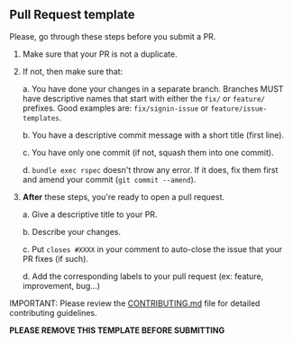 ## Pull Request template

Please, go through these steps before you submit a PR.

1. Make sure that your PR is not a duplicate.
2. If not, then make sure that:

   a. You have done your changes in a separate branch. Branches MUST have descriptive names that start with either the `fix/` or `feature/` prefixes. Good examples are: `fix/signin-issue` or `feature/issue-templates`.

   b. You have a descriptive commit message with a short title (first line).

   c. You have only one commit (if not, squash them into one commit).

   d. `bundle exec rspec` doesn't throw any error. If it does, fix them first and amend your commit (`git commit --amend`).

3. **After** these steps, you're ready to open a pull request.

   a. Give a descriptive title to your PR.

   b. Describe your changes.

   c. Put `closes #XXXX` in your comment to auto-close the issue that your PR fixes (if such).

   d. Add the corresponding labels to your pull request (ex: feature, improvement, bug...)

IMPORTANT: Please review the [CONTRIBUTING.md](../CONTRIBUTING.md) file for detailed contributing guidelines.

**PLEASE REMOVE THIS TEMPLATE BEFORE SUBMITTING**

